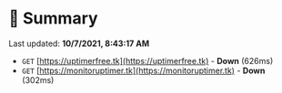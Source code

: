 # 📖 Summary
Last updated: **10/7/2021, 8:43:17 AM**

- `GET` [https://uptimerfree.tk](https://uptimerfree.tk) - **Down** (626ms)
- `GET` [https://monitoruptimer.tk](https://monitoruptimer.tk) - **Down** (302ms)
